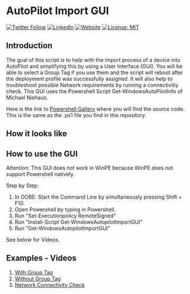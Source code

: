 # AutoPilot Import GUI

[![Twitter Follow](https://img.shields.io/badge/Twitter-1DA1F2?style=for-the-badge&logo=twitter&logoColor=white)](https://twitter.com/UgurKocDe/) [![LinkedIn](https://img.shields.io/badge/LinkedIn-0077B5?style=for-the-badge&logo=linkedin&logoColor=white)](https://www.linkedin.com/in/ugur-koc-302b9817a/) [![Website](https://img.shields.io/badge/website-000000?style=for-the-badge&logo=About.me&logoColor=white)](https://ugurkoc.de) [![License: MIT](https://img.shields.io/badge/License-MIT-yellow.svg)](https://opensource.org/licenses/MIT)

## Introduction

The goal of this script is to help with the import process of a device into AutoPilot and simplifying this by using a User Interface (GUI). You will be able to select a Group Tag if you use them and the script will reboot after the deployment profile was successfully assigned. It will also help to troubleshoot possible Network requirements by running a connectivitiy check. This GUI uses the Powershell Script Get-WindowsAutoPilotInfo of Michael Niehaus.

Here is the link to [Powershell Gallery](https://www.powershellgallery.com/packages/Get-WindowsAutopilotImportGUI) where you will find the source code. This is the same as the .ps1 file you find in this repository.

## How it looks like

## How to use the GUI

Attention: This GUI does not work in WinPE because WinPE does not support Powershell natively. 

Step by Step:

1. In OOBE: Start the Command Line by simultaneously pressing Shift + F10.
2. Open Powershell by typing in Powershell.
3. Run "Set-Executionpolicy RemoteSigned"
4. Run "Install-Script Get-WindowsAutopilotImportGUI"
5. Run "Get-WindowsAutopilotImportGUI"

See below for Videos.

## Examples - Videos

1. [With Group Tag](https://ugurkoc.de/wp-content/uploads/2022/08/Import-with-Group-Tag.mp4)
2. [Without Group Tag](https://ugurkoc.de/wp-content/uploads/2022/08/Import-without-Group-Tag.mp4)
3. [Network Connectivity Check](https://ugurkoc.de/wp-content/uploads/2022/08/Network-Connectivity-Check-2.mp4)
